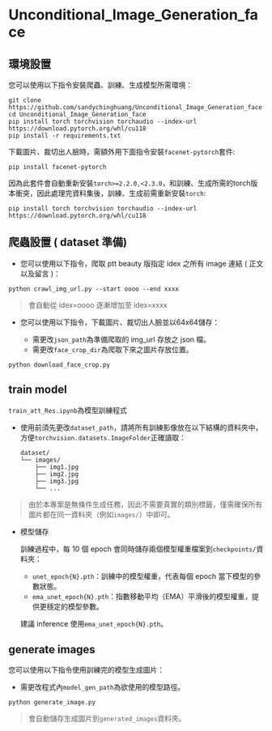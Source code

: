 # Unconditional_Image_Generation_face
## 環境設置
您可以使用以下指令安裝爬蟲、訓練、生成模型所需環境：
```
git clone https://github.com/sandychinghuang/Unconditional_Image_Generation_face.git
cd Unconditional_Image_Generation_face
pip install torch torchvision torchaudio --index-url https://download.pytorch.org/whl/cu118
pip install -r requirements.txt
```

下載圖片、裁切出人臉時，需額外用下面指令安裝`facenet-pytorch`套件:
```
pip install facenet-pytorch
```

因為此套件會自動重新安裝`torch>=2.2.0,<2.3.0`，和訓練、生成所需的torch版本衝突，因此處理完資料集後，訓練、生成前需重新安裝`torch`:
```
pip install torch torchvision torchaudio --index-url https://download.pytorch.org/whl/cu118
```


## 爬蟲設置 ( dataset 準備)
- 您可以使用以下指令，爬取 ptt beauty 版指定 idex 之所有 image 連結 ( 正文以及留言 )：
```
python crawl_img_url.py --start oooo --end xxxx
```
> 會自動從 idex=oooo 逐漸增加至 idex=xxxx

- 您可以使用以下指令，下載圖片、裁切出人臉並以64x64儲存：

    - 需更改`json_path`為準備爬取的 img_url 存放之 json 檔。
    - 需更改`face_crop_dir`為爬取下來之圖片存放位置。
```
python download_face_crop.py
```

## train model
`train_att_Res.ipynb`為模型訓練程式

- 使用前須先更改`dataset_path`，請將所有訓練影像放在以下結構的資料夾中，方便`torchvision.datasets.ImageFolder`正確讀取：

    ```
    dataset/
    └── images/
        ├── img1.jpg
        ├── img2.jpg
        ├── img3.jpg
        └── ...
    ```
> 由於本專案是無條件生成任務，因此不需要真實的類別標籤，僅需確保所有圖片都在同一資料夾（例如`images/`）中即可。

- 模型儲存

    訓練過程中，每 10 個 epoch 會同時儲存兩個模型權重檔案到`checkpoints/`資料夾：

    - `unet_epoch{N}.pth`：訓練中的模型權重，代表每個 epoch 當下模型的參數狀態。
    - `ema_unet_epoch{N}.pth`：指數移動平均（EMA）平滑後的模型權重，提供更穩定的模型參數。

    建議 inference 使用`ema_unet_epoch{N}.pth`。

## generate images
您可以使用以下指令使用訓練完的模型生成圖片：
- 需更改程式內`model_gen_path`為欲使用的模型路徑。
```
python generate_image.py
```
> 會自動儲存生成圖片到`generated_images`資料夾。